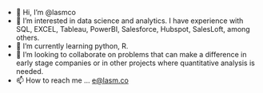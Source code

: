 - 👋 Hi, I’m @lasmco
- 👀 I’m interested in data science and analytics. I have experience with SQL, EXCEL, Tableau, PowerBI, Salesforce, Hubspot, SalesLoft, among others.
- 🌱 I’m currently learning python, R.
- 💞️ I’m looking to collaborate on problems that can make a difference in early stage companies or in other projects where quantitative analysis is needed.
- 📫 How to reach me ... e@lasm.co

